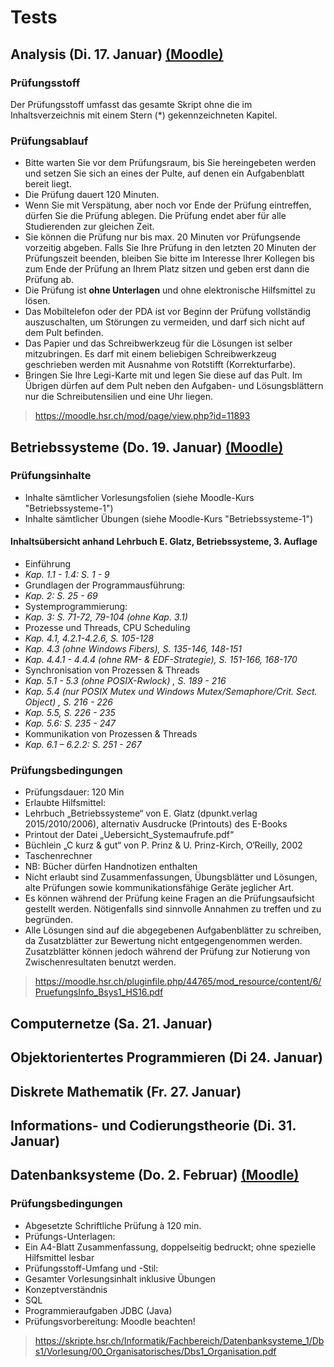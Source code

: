 # Tests

## Analysis (Di. 17. Januar) [(Moodle)](https://moodle.hsr.ch/course/view.php?id=406)

### Prüfungsstoff

Der Prüfungsstoff umfasst das gesamte Skript ohne die im Inhaltsverzeichnis mit einem Stern (*) gekennzeichneten Kapitel.

### Prüfungsablauf

- Bitte warten Sie vor dem Prüfungsraum, bis Sie hereingebeten werden und setzen Sie sich an eines der Pulte, auf denen ein Aufgabenblatt bereit liegt.
- Die Prüfung dauert 120 Minuten.
- Wenn Sie mit Verspätung, aber noch vor Ende der Prüfung eintreffen, dürfen Sie die Prüfung ablegen. Die Prüfung endet aber für alle Studierenden zur gleichen Zeit.
- Sie können die Prüfung nur bis max. 20 Minuten vor Prüfungsende vorzeitig abgeben. Falls Sie Ihre Prüfung in den letzten 20 Minuten der Prüfungszeit beenden, bleiben Sie bitte im Interesse Ihrer Kollegen bis zum Ende der Prüfung an Ihrem Platz sitzen und geben erst dann die Prüfung ab.
- Die Prüfung ist __ohne Unterlagen__ und ohne elektronische Hilfsmittel zu lösen.
- Das Mobiltelefon oder der PDA ist vor Beginn der Prüfung vollständig auszuschalten, um Störungen zu vermeiden, und darf sich nicht auf dem Pult befinden.
- Das Papier und das Schreibwerkzeug für die Lösungen ist selber mitzubringen. Es darf mit einem beliebigen Schreibwerkzeug geschrieben werden mit Ausnahme von Rotstifft (Korrekturfarbe).
- Bringen Sie Ihre Legi-Karte mit und legen Sie diese auf das Pult. Im Übrigen dürfen auf dem Pult neben den Aufgaben- und Lösungsblättern nur die Schreibutensilien und eine Uhr liegen.

> https://moodle.hsr.ch/mod/page/view.php?id=11893

## Betriebssysteme (Do. 19. Januar) [(Moodle)](https://moodle.hsr.ch/course/view.php?id=690)

### Prüfungsinhalte

- Inhalte sämtlicher Vorlesungsfolien (siehe Moodle-Kurs "Betriebssysteme-1")
- Inhalte sämtlicher Übungen (siehe Moodle-Kurs "Betriebssysteme-1")

#### Inhaltsübersicht anhand Lehrbuch E. Glatz, Betriebssysteme, 3. Auflage

- Einführung
 - _Kap. 1.1 - 1.4: S. 1 - 9_
- Grundlagen der Programmausführung:
 - _Kap. 2: S. 25 - 69_
- Systemprogrammierung:
 - _Kap. 3: S. 71-72, 79-104 (ohne Kap. 3.1)_
- Prozesse und Threads, CPU Scheduling
 - _Kap. 4.1, 4.2.1-4.2.6, S. 105-128_
 - _Kap. 4.3 (ohne Windows Fibers), S. 135-146, 148-151_
 - _Kap. 4.4.1 - 4.4.4 (ohne RM- & EDF-Strategie), S. 151-166, 168-170_
- Synchronisation von Prozessen & Threads
 - _Kap. 5.1 - 5.3 (ohne POSIX-Rwlock) , S. 189 - 216_
 - _Kap. 5.4 (nur POSIX Mutex und Windows Mutex/Semaphore/Crit. Sect. Object) , S. 216 - 226_
 - _Kap. 5.5, S. 226 - 235_
 - _Kap. 5.6: S. 235 - 247_
- Kommunikation von Prozessen & Threads
 - _Kap. 6.1 – 6.2.2: S. 251 - 267_

### Prüfungsbedingungen

- Prüfungsdauer: 120 Min
- Erlaubte Hilfsmittel:
 - Lehrbuch „Betriebssysteme“ von E. Glatz (dpunkt.verlag 2015/2010/2006), alternativ Ausdrucke (Printouts) des E-Books
 - Printout der Datei „Uebersicht_Systemaufrufe.pdf“
 - Büchlein „C kurz & gut“ von P. Prinz & U. Prinz-Kirch, O‘Reilly, 2002
 - Taschenrechner
- NB: Bücher dürfen Handnotizen enthalten
- Nicht erlaubt sind Zusammenfassungen, Übungsblätter und Lösungen, alte Prüfungen sowie kommunikationsfähige Geräte jeglicher Art.
- Es können während der Prüfung keine Fragen an die Prüfungsaufsicht gestellt werden. Nötigenfalls sind sinnvolle Annahmen zu treffen und zu begründen.
- Alle Lösungen sind auf die abgegebenen Aufgabenblätter zu schreiben, da Zusatzblätter zur Bewertung nicht entgegengenommen werden. Zusatzblätter können jedoch während der Prüfung zur Notierung von Zwischenresultaten benutzt werden. 

> https://moodle.hsr.ch/pluginfile.php/44765/mod_resource/content/6/PruefungsInfo_Bsys1_HS16.pdf

## Computernetze (Sa. 21. Januar)
## Objektorientertes Programmieren (Di 24. Januar)
## Diskrete Mathematik (Fr. 27. Januar)
## Informations- und Codierungstheorie (Di. 31. Januar)
## Datenbanksysteme (Do. 2. Februar) [(Moodle)](https://moodle.hsr.ch/course/view.php?id=590)

### Prüfungsbedingungen

- Abgesetzte Schriftliche Prüfung à 120 min.
- Prüfungs-Unterlagen:
 - Ein A4-Blatt Zusammenfassung, doppelseitig bedruckt; ohne spezielle Hilfsmittel lesbar
- Prüfungsstoff-Umfang und -Stil:
 - Gesamter Vorlesungsinhalt inklusive Übungen
 - Konzeptverständnis
 - SQL
 - Programmieraufgaben JDBC (Java)
- Prüfungsvorbereitung: Moodle beachten!

> https://skripte.hsr.ch/Informatik/Fachbereich/Datenbanksysteme_1/Dbs1/Vorlesung/00_Organisatorisches/Dbs1_Organisation.pdf
